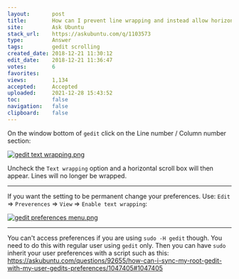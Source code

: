 ```yaml
---
layout:       post
title:        How can I prevent line wrapping and instead allow horizontal scrolling in Gedit?
site:         Ask Ubuntu
stack_url:    https://askubuntu.com/q/1103573
type:         Answer
tags:         gedit scrolling
created_date: 2018-12-21 11:30:12
edit_date:    2018-12-21 11:36:47
votes:        6
favorites:    
views:        1,134
accepted:     Accepted
uploaded:     2021-12-28 15:43:52
toc:          false
navigation:   false
clipboard:    false
---
```


On the window bottom of `gedit` click on the Line number / Column number section:

[![gedit text wrapping.png][1]][1]

Uncheck the `Text wrapping` option and a horizontal scroll box will then appear. Lines will no longer be wrapped.


----------


If you want the setting to be permanent change your preferences. Use: `Edit` => `Preverences` => `View` => `Enable text wrapping`:

[![gedit preferences menu.png][2]][2]

----------


You can't access preferences if you are using `sudo -H gedit` though. You need to do this with regular user using `gedit` only. Then you can have `sudo` inherit your user preferences with a script such as this: https://askubuntu.com/questions/92655/how-can-i-sync-my-root-gedit-with-my-user-gedits-preferences/1047405#1047405


  [1]: https://i.stack.imgur.com/UPHVs.png
  [2]: https://i.stack.imgur.com/roiojm.png
